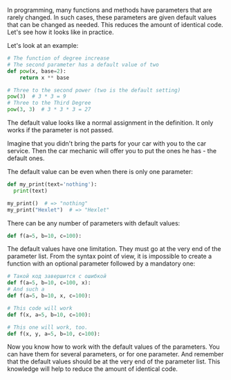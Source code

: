 
In programming, many functions and methods have parameters that are rarely changed. In such cases, these parameters are given default values that can be changed as needed. This reduces the amount of identical code. Let's see how it looks like in practice.

Let's look at an example:

```python
# The function of degree increase
# The second parameter has a default value of two
def pow(x, base=2):
    return x ** base

# Three to the second power (two is the default setting)
pow(3)  # 3 * 3 = 9
# Three to the Third Degree
pow(3, 3)  # 3 * 3 * 3 = 27
```

The default value looks like a normal assignment in the definition. It only works if the parameter is not passed.

Imagine that you didn't bring the parts for your car with you to the car service. Then the car mechanic will offer you to put the ones he has - the default ones.

The default value can be even when there is only one parameter:

```python
def my_print(text='nothing'):
  print(text)

my_print()  # => "nothing"
my_print("Hexlet")  # => "Hexlet"
```

There can be any number of parameters with default values:

```python
def f(a=5, b=10, c=100):
```

The default values have one limitation. They must go at the very end of the parameter list. From the syntax point of view, it is impossible to create a function with an optional parameter followed by a mandatory one:

```python
# Такой код завершится с ошибкой
def f(a=5, b=10, c=100, x):
# And such a
def f(a=5, b=10, x, c=100):

# This code will work
def f(x, a=5, b=10, c=100):

# This one will work, too.
def f(x, y, a=5, b=10, c=100):
```

Now you know how to work with the default values of the parameters. You can have them for several parameters, or for one parameter. And remember that the default values should be at the very end of the parameter list. This knowledge will help to reduce the amount of identical code.
